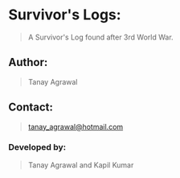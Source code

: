# Survivor's Logs:

> A Survivor's Log found after 3rd World War.

## Author:

> Tanay Agrawal

## Contact:

> tanay_agrawal@hotmail.com

### Developed by:

> Tanay Agrawal and Kapil Kumar
